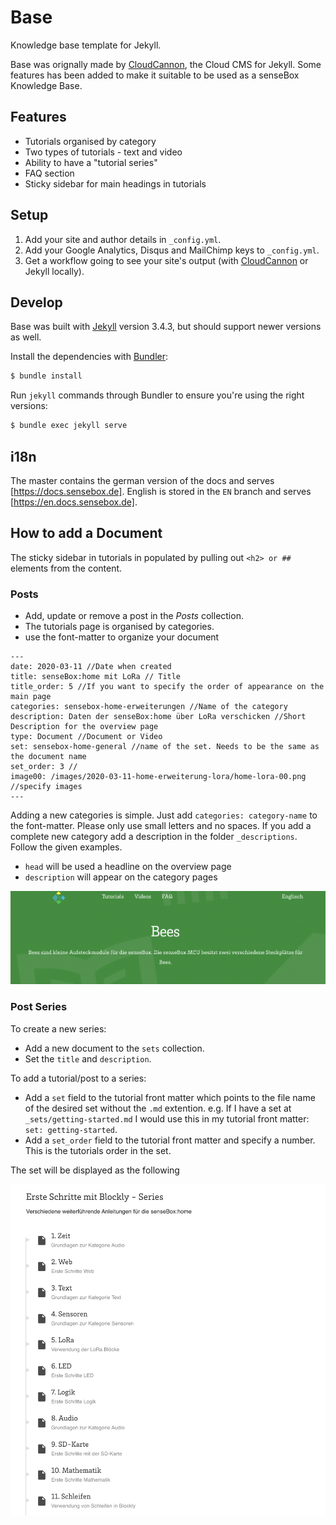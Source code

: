 # Base

Knowledge base template for Jekyll.

Base was orignally made by [CloudCannon](http://cloudcannon.com/), the Cloud CMS for Jekyll. Some features has been added to make it suitable to be used as a senseBox Knowledge Base.

## Features

* Tutorials organised by category
* Two types of tutorials - text and video
* Ability to have a "tutorial series"
* FAQ section
* Sticky sidebar for main headings in tutorials

## Setup

1. Add your site and author details in `_config.yml`.
2. Add your Google Analytics, Disqus and MailChimp keys to `_config.yml`.
3. Get a workflow going to see your site's output (with [CloudCannon](https://app.cloudcannon.com/) or Jekyll locally).

## Develop

Base was built with [Jekyll](http://jekyllrb.com/) version 3.4.3, but should support newer versions as well.

Install the dependencies with [Bundler](http://bundler.io/):

~~~bash
$ bundle install
~~~

Run `jekyll` commands through Bundler to ensure you're using the right versions:

~~~bash
$ bundle exec jekyll serve
~~~

## i18n

The master contains the german version of the docs and serves [https://docs.sensebox.de]. English is stored in the `EN` branch and serves [https://en.docs.sensebox.de].

## How to add a Document



The sticky sidebar in tutorials in populated by pulling out `<h2> or ##` elements from the content.

### Posts

* Add, update or remove a post in the *Posts* collection.
* The tutorials page is organised by categories.
* use the font-matter to organize your document

```
---
date: 2020-03-11 //Date when created
title: senseBox:home mit LoRa // Title
title_order: 5 //If you want to specify the order of appearance on the main page
categories: sensebox-home-erweiterungen //Name of the category
description: Daten der senseBox:home über LoRa verschicken //Short Description for the overview page
type: Document //Document or Video
set: sensebox-home-general //name of the set. Needs to be the same as the document name
set_order: 3 //
image00: /images/2020-03-11-home-erweiterung-lora/home-lora-00.png //specify images
---
```

Adding a new categories is simple. Just add `categories: category-name` to the font-matter. Please only use small letters and no spaces. If you add a complete new category add a description in the folder `_descriptions`. Follow the given examples. 
* `head` will be used a headline on the overview page
* `description` will appear on the category pages

![include](/images/readme/category.png)


### Post Series
To create a new series:

* Add a new document to the `sets` collection.
* Set the `title` and `description`.

To add a tutorial/post to a series:
* Add a `set` field to the tutorial front matter which points to the file name of the desired set without the `.md` extention. e.g. If I have a set at `_sets/getting-started.md` I would use this in my tutorial front matter: `set: getting-started`.
* Add a `set_order` field to the tutorial front matter and specify a number. This is the tutorials order in the set.

The set will be displayed as the following

![include](/images/readme/set.png)